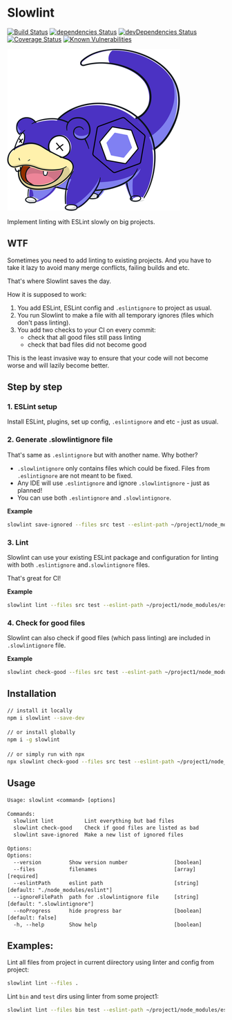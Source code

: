 # Slowlint

[![Build Status](https://travis-ci.org/jehy/slowlint.svg?branch=master)](https://travis-ci.org/jehy/slowlint)
[![dependencies Status](https://david-dm.org/jehy/slowlint/status.svg)](https://david-dm.org/jehy/slowlint)
[![devDependencies Status](https://david-dm.org/jehy/slowlint/dev-status.svg)](https://david-dm.org/jehy/slowlint?type=dev)
[![Coverage Status](https://coveralls.io/repos/github/jehy/slowlint/badge.svg?branch=master)](https://coveralls.io/github/jehy/slowlint?branch=master)
[![Known Vulnerabilities](https://snyk.io/test/github/jehy/slowlint/badge.svg)](https://snyk.io/test/github/jehy/slowlint)

![our pride logo](logo.png)

Implement linting with ESLint slowly on big projects.

## WTF

Sometimes you need to add linting to existing projects.
And you have to take it lazy to avoid many merge conflicts, failing builds and etc.

That's where Slowlint saves the day.

How it is supposed to work:

1. You add ESLint, ESLint config and `.eslintignore` to project as usual.
2. You run Slowlint to make a file with all temporary ignores (files which don't pass linting).
3. You add two checks to your CI on every commit:
    * check that all good files still pass linting
    * check that bad files did not become good
    
This is the least invasive way to ensure that your code will not become worse and will
lazily become better.

## Step by step

### 1. ESLint setup
Install ESLint, plugins, set up config, `.eslintignore` and etc - just as usual.

### 2. Generate .slowlintignore file

That's same as `.eslintignore` but with another name. Why bother?

* `.slowlintignore` only contains files which could be fixed. Files from `.eslintignore` are not meant to be fixed.
* Any IDE will use `.eslintignore` and ignore `.slowlintignore` - just as planned!
* You can use both `.eslintignore` and `.slowlintignore`.

**Example**
```bash
slowlint save-ignored --files src test --eslint-path ~/project1/node_modules/eslint
```

### 3. Lint

Slowlint can use your existing ESLint package and configuration for linting with both `.eslintignore` and`.slowlintignore` files.

That's great for CI!

**Example**
```bash
slowlint lint --files src test --eslint-path ~/project1/node_modules/eslint
```

### 4. Check for good files

Slowlint can also check if good files (which pass linting) are included in `.slowlintignore` file.

**Example**
```bash
slowlint check-good --files src test --eslint-path ~/project1/node_modules/eslint
```

## Installation

```bash
// install it locally
npm i slowlint --save-dev

// or install globally
npm i -g slowlint

// or simply run with npx
npx slowlint check-good --files src test --eslint-path ~/project1/node_modules/eslint

```

## Usage

```
Usage: slowlint <command> [options]

Commands:
  slowlint lint          Lint everything but bad files
  slowlint check-good    Check if good files are listed as bad
  slowlint save-ignored  Make a new list of ignored files

Options:
Options:
  --version         Show version number               [boolean]
  --files           filenames                         [array] [required]
  --eslintPath      eslint path                       [string] [default: "./node_modules/eslint"]
  --ignoreFilePath  path for .slowlintignore file     [string] [default: ".slowlintignore"]
  --noProgress      hide progress bar                 [boolean] [default: false]
  -h, --help        Show help                         [boolean]
```


## Examples:
Lint all files from project in current diirectory using linter and config from project:

```bash
slowlint lint --files .
```
Lint `bin` and `test` dirs using linter from some project1:
```bash
slowlint lint --files bin test --eslint-path ~/project1/node_modules/eslint
```

